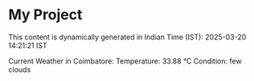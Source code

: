# My Project

This content is dynamically generated in Indian Time (IST): 2025-03-20 14:21:21 IST


Current Weather in Coimbatore:
Temperature: 33.88 °C
Condition: few clouds

